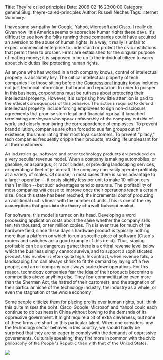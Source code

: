 Title: They're called principles
Date: 2006-02-16 23:00:00
Category: general
Slug: theyre-called-principles
Author: Russell Neches
Tags: internet
Summary: 


I have some sympathy for Google, Yahoo, Microsoft and Cisco. I really
do. Given [how little America seems to appreciate human rights these
days](http://www9.sbs.com.au/theworldnews/region.php?id=127322&region=6#),
it's difficult to see how the folks running these companies could have
acquired an aversion to the abuse of human rights. In a way, it really
is unfair to expect commercial enterprise to understand or protect the
civic institutions that permit them to prosper. Firms are established
for the singular purpose of making money; it is supposed to be up to the
individual citizen to worry about civic duties like protecting human
rights.

As anyone who has worked in a tech company knows, control of
intellectual property is absolutely key. The critical intellectual
property of tech companies like those sitting before the [Congressional
inquiry](http://wwwc.house.gov/international_relations/) today includes
not just technical information, but brand and reputation. In order to
prosper in this business, corporations must be ruthless about protecting
their intellectual property. However, it is surprising how little
attention is paid to the ethical consequences of this behavior. The
actions required to defend intellectual property include forcing
employees to sign non-disclosure agreements that promise stern legal and
financial reprisal if breached, terminating employees who speak
unfavorably of the company outside of work, and closely monitoring the
correspondence of employees. To prevent brand dilution, companies are
often forced to sue fan groups out of existence, thus humiliating their
most loyal customers. To prevent "piracy," tech companies frequently
cripple their products, making life unpleasant for all their customers.

As industries go, software and other technology products are produced on
a very peculiar revenue model. When a company is making automobiles, or
gasoline, or asparagus, or razor blades, or providing landscaping
services, or operating a fleet of jet aircraft, the company can easily
operate profitably at a variety of scales. Of course, in most cases
there is some advantage to a larger operation -- it costs slightly less
per unit to make 10 million cars than 1 million -- but such advantages
tend to saturate. The profitability of most companies will cease to
improve once their operations reach a certain size. Once this state has
been reached, the incremental cost of producing an additional unit is
linear with the number of units. This is one of the key assumptions that
goes into the theory of a well-behaved market.

For software, this model is turned on its head. Developing a word
processing application costs about the same whether the company sells
ten, ten thousand, or ten million copies. This is even true for much of
the hardware field, since these days a hardware product is typically
nothing more than a platform on which to run a specific piece of
software (Cisco's routers and switches are a good example of this
trend). Thus, staying profitable can be a dangerous game; there is a
critical revenue level below which the business simply cannot survive,
and to support a sophisticated product, this number is often quite high.
In contrast, when revenue falls, a landscaping firm can always shrink to
fit the demand by laying off a few people, and an oil company can always
scale down operations. For this reason, technology companies fear the
idea of their products becoming a commodities above anything else. They
fear commoditization even more than the Sherman Act, the hatred of their
customers, and the stagnation of their particular niche of the
technology industry, the industry as a whole, or even the stagnation of
the whole economy.

Some people criticize them for placing profits over human rights, but I
think this quite misses the point. Cisco, Google, Microsoft and Yahoo!
could each continue to do business in China without bowing to the
demands of its oppressive government. It might require a bit of extra
cleverness, but none of these firms are short on this particular talent.
When one considers how the technology sector behaves in *this* country,
we should hardly be surprised that they are so eager to comply with the
demands of oppressive governments. Culturally speaking, they find more
in common with the civic philosophy of the People's Republic than with
that of the United States.

![](http://vort.org/media/images/Mao-Yahoo_small.png)

